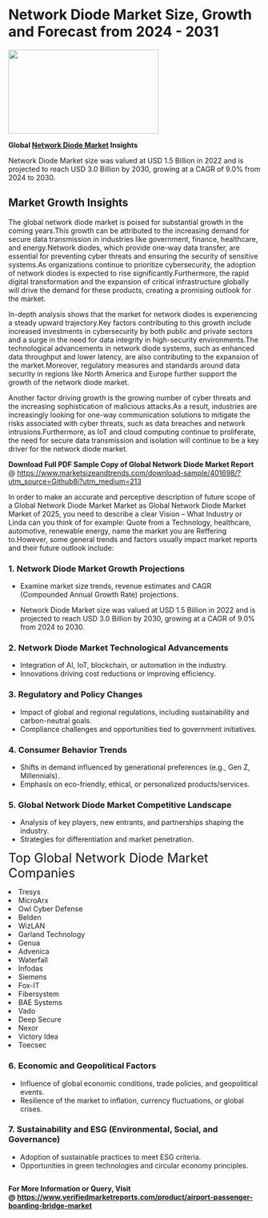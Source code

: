 <H1>Network Diode Market Size, Growth and Forecast from 2024 - 2031</H1><img class="aligncenter size-medium wp-image-584254" src="https://thirdeyenews.in/wp-content/uploads/2024/09/Global-Market-Research-300x168.jpeg" alt="" width="300" height="168" /><p><strong>Global&nbsp;<a href="https://www.marketsizeandtrends.com/download-sample/401698/?utm_source=Github8j?utm_medium=213">Network Diode Market</a> Insights</strong></p><p>Network Diode Market size was valued at USD 1.5 Billion in 2022 and is projected to reach USD 3.0 Billion by 2030, growing at a CAGR of 9.0% from 2024 to 2030.</p><p><h2>Market Growth Insights</h2> <p>The global network diode market is poised for substantial growth in the coming years.This growth can be attributed to the increasing demand for secure data transmission in industries like government, finance, healthcare, and energy.Network diodes, which provide one-way data transfer, are essential for preventing cyber threats and ensuring the security of sensitive systems.As organizations continue to prioritize cybersecurity, the adoption of network diodes is expected to rise significantly.Furthermore, the rapid digital transformation and the expansion of critical infrastructure globally will drive the demand for these products, creating a promising outlook for the market.</p> <p>In-depth analysis shows that the market for network diodes is experiencing a steady upward trajectory.Key factors contributing to this growth include increased investments in cybersecurity by both public and private sectors and a surge in the need for data integrity in high-security environments.The technological advancements in network diode systems, such as enhanced data throughput and lower latency, are also contributing to the expansion of the market.Moreover, regulatory measures and standards around data security in regions like North America and Europe further support the growth of the network diode market.</p> <p>Another factor driving growth is the growing number of cyber threats and the increasing sophistication of malicious attacks.As a result, industries are increasingly looking for one-way communication solutions to mitigate the risks associated with cyber threats, such as data breaches and network intrusions.Furthermore, as IoT and cloud computing continue to proliferate, the need for secure data transmission and isolation will continue to be a key driver for the network diode market.</p> <p><span class=""><strong>Download Full PDF Sample Copy of Global Network Diode Market Report</strong> @ <a href="https://www.marketsizeandtrends.com/download-sample/401698/?utm_source=Github8j?utm_medium=213" target="_blank">https://www.marketsizeandtrends.com/download-sample/401698/?utm_source=Github8j?utm_medium=213</a></span></p><p>In order to make an accurate and perceptive description of future scope of a Global&nbsp;Network Diode Market Market as Global&nbsp;Network Diode Market Market of 2025, you need to describe a clear Vision &ndash; What Industry or Linda can you think of for example: Quote from a Technology, healthcare, automotive, renewable energy, name the market you are Reffering to.However, some general trends and factors usually impact market reports and their future outlook include:</p><h3>1.&nbsp;<strong>Network Diode Market Growth Projections</strong></h3><ul><li>Examine market size trends, revenue estimates and CAGR (Compounded Annual Growth Rate) projections.</li><li><p>Network Diode Market size was valued at USD 1.5 Billion in 2022 and is projected to reach USD 3.0 Billion by 2030, growing at a CAGR of 9.0% from 2024 to 2030.</p></li></ul><h3>2.&nbsp;<strong>Network Diode Market Technological Advancements</strong></h3><ul><li>Integration of AI, IoT, blockchain, or automation in the industry.</li><li>Innovations driving cost reductions or improving efficiency.</li></ul><h3>3.&nbsp;<strong>Regulatory and Policy Changes</strong></h3><ul><li>Impact of global and regional regulations, including sustainability and carbon-neutral goals.</li><li>Compliance challenges and opportunities tied to government initiatives.</li></ul><h3>4.&nbsp;<strong>Consumer Behavior Trends</strong></h3><ul><li>Shifts in demand influenced by generational preferences (e.g., Gen Z, Millennials).</li><li>Emphasis on eco-friendly, ethical, or personalized products/services.</li></ul><h3>5.&nbsp;<strong>Global Network Diode Market Competitive Landscape</strong></h3><ul><li>Analysis of key players, new entrants, and partnerships shaping the industry.</li><li>Strategies for differentiation and market penetration.</li></ul><p data-pm-slice="1 1 []"><span style="color: inherit; font-family: inherit; font-size: 25px;">Top Global Network Diode Market Companies</span></p><div class="" data-test-id=""><p><li>Tresys</li><li> MicroArx</li><li> Owl Cyber Defense</li><li> Belden</li><li> WizLAN</li><li> Garland Technology</li><li> Genua</li><li> Advenica</li><li> Waterfall</li><li> Infodas</li><li> Siemens</li><li> Fox-IT</li><li> Fibersystem</li><li> BAE Systems</li><li> Vado</li><li> Deep Secure</li><li> Nexor</li><li> Victory Idea</li><li> Toecsec</li></p></div><h3>6.&nbsp;<strong>Economic and Geopolitical Factors</strong></h3><ul><li>Influence of global economic conditions, trade policies, and geopolitical events.</li><li>Resilience of the market to inflation, currency fluctuations, or global crises.</li></ul><h3>7.&nbsp;<strong>Sustainability and ESG (Environmental, Social, and Governance)</strong></h3><ul><li>Adoption of sustainable practices to meet ESG criteria.</li><li>Opportunities in green technologies and circular economy principles.</li></ul><h2><strong style="font-size: 14px;">For More Information or Query, Visit @&nbsp;</strong><a style="background-color: #ffffff; font-size: 14px;" href="https://www.marketsizeandtrends.com/report/network-diode-market/" target="_blank">https://www.verifiedmarketreports.com/product/airport-passenger-boarding-bridge-market</a></h2>